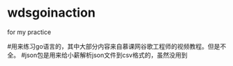 # wdsgoinaction
for my practice

#用来练习go语言的，其中大部分内容来自慕课网谷歌工程师的视频教程。但是不全。
#json包是用来给小薪解析json文件到csv格式的，虽然没用到

